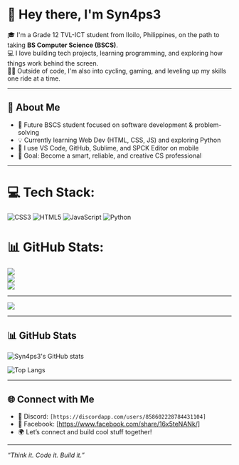 # 👋 Hey there, I'm Syn4ps3

🎓 I'm a Grade 12 TVL-ICT student from Iloilo, Philippines, on the path to taking **BS Computer Science (BSCS)**.  
💻 I love building tech projects, learning programming, and exploring how things work behind the screen.  
🚴‍♂️ Outside of code, I'm also into cycling, gaming, and leveling up my skills one ride at a time.

---

## 🚀 About Me
- 🧠 Future BSCS student focused on software development & problem-solving
- 💡 Currently learning Web Dev (HTML, CSS, JS) and exploring Python
- 🔧 I use VS Code, GitHub, Sublime, and SPCK Editor on mobile
- 🎯 Goal: Become a smart, reliable, and creative CS professional

---


# 💻 Tech Stack:
![CSS3](https://img.shields.io/badge/css3-%231572B6.svg?style=for-the-badge&logo=css3&logoColor=white) ![HTML5](https://img.shields.io/badge/html5-%23E34F26.svg?style=for-the-badge&logo=html5&logoColor=white) ![JavaScript](https://img.shields.io/badge/javascript-%23323330.svg?style=for-the-badge&logo=javascript&logoColor=%23F7DF1E) ![Python](https://img.shields.io/badge/python-3670A0?style=for-the-badge&logo=python&logoColor=ffdd54)
# 📊 GitHub Stats:
![](https://github-readme-stats.vercel.app/api?username=sRaizel&theme=synthwave&hide_border=false&include_all_commits=false&count_private=false)<br/>
![](https://nirzak-streak-stats.vercel.app/?user=sRaizel&theme=synthwave&hide_border=false)<br/>
![](https://github-readme-stats.vercel.app/api/top-langs/?username=sRaizel&theme=synthwave&hide_border=false&include_all_commits=false&count_private=false&layout=compact)

---
[![](https://visitcount.itsvg.in/api?id=sRaizel&icon=2&color=4)](https://visitcount.itsvg.in)

<!-- Proudly created with GPRM ( https://gprm.itsvg.in ) -->

---

## 📊 GitHub Stats

![Syn4ps3's GitHub stats](https://github-readme-stats.vercel.app/api?username=Syn4ps3&show_icons=true&theme=tokyonight)

![Top Langs](https://github-readme-stats.vercel.app/api/top-langs/?username=Syn4ps3&layout=compact&theme=tokyonight)

---

## 🌐 Connect with Me

- 💬 Discord: `[https://discordapp.com/users/858602228784431104]`
- 📱 Facebook: [https://www.facebook.com/share/16x5teNANk/]
- 🌍 Let’s connect and build cool stuff together!

---

_“Think it. Code it. Build it.”_
